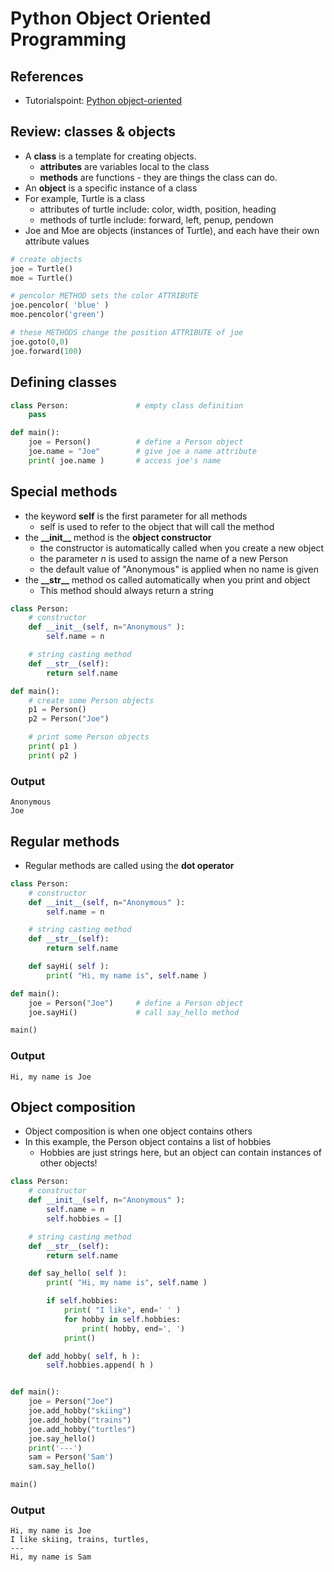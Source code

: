 # Python Object Oriented Programming

## References

- Tutorialspoint: [Python object-oriented](http://www.tutorialspoint.com/python/python_classes_objects.htm)

## Review: classes & objects

- A **class** is a template for creating objects.
    - **attributes** are variables local to the class
    - **methods** are functions - they are things the class can do.
- An **object** is a specific instance of a class
- For example, Turtle is a class
    - attributes of turtle include: color, width, position, heading
    - methods of turtle include: forward, left, penup, pendown
- Joe and Moe are objects (instances of Turtle), and each have their own attribute values

```python
# create objects
joe = Turtle()
moe = Turtle()

# pencolor METHOD sets the color ATTRIBUTE
joe.pencolor( 'blue' )
moe.pencolor('green')

# these METHODS change the position ATTRIBUTE of joe
joe.goto(0,0)
joe.forward(100)
```

## Defining classes

```python
class Person:               # empty class definition
    pass

def main():
    joe = Person()          # define a Person object
    joe.name = "Joe"        # give joe a name attribute
    print( joe.name )       # access joe's name
```

## Special methods

- the keyword **self** is the first parameter for all methods
    - self is used to refer to the object that will call the method
- the **\_\_init\_\_** method is the **object constructor**
    - the constructor is automatically called when you create a new object
    - the parameter *n* is used to assign the name of a new Person
    - the default value of "Anonymous" is applied when no name is given
- the **\_\_str\_\_** method os called automatically when you print and object
    - This method should always return a string

```python
class Person:               
    # constructor
    def __init__(self, n="Anonymous" ):    
        self.name = n

    # string casting method
    def __str__(self):
        return self.name

def main():
    # create some Person objects
    p1 = Person()
    p2 = Person("Joe")   

    # print some Person objects      
    print( p1 )            
    print( p2 )
```

### Output
```
Anonymous
Joe
```

## Regular methods

- Regular methods are called using the **dot operator**

```python
class Person:               
    # constructor
    def __init__(self, n="Anonymous" ):    
        self.name = n

    # string casting method
    def __str__(self):
        return self.name

    def sayHi( self ):
        print( "Hi, my name is", self.name )

def main():
    joe = Person("Joe")     # define a Person object
    joe.sayHi()             # call say_hello method

main()
```

### Output
```
Hi, my name is Joe
```

## Object composition
- Object composition is when one object contains others
- In this example, the Person object contains a list of hobbies
    - Hobbies are just strings here, but an object can contain instances of other objects!

```python
class Person:
    # constructor
    def __init__(self, n="Anonymous" ):    
        self.name = n
        self.hobbies = []

    # string casting method
    def __str__(self):
        return self.name

    def say_hello( self ):
        print( "Hi, my name is", self.name )

        if self.hobbies:
            print( "I like", end=' ' )
            for hobby in self.hobbies:
                print( hobby, end=', ')
            print()

    def add_hobby( self, h ):
        self.hobbies.append( h )


def main():
    joe = Person("Joe")       
    joe.add_hobby("skiing")
    joe.add_hobby("trains")
    joe.add_hobby("turtles")
    joe.say_hello()        
    print('---')
    sam = Person('Sam')
    sam.say_hello()

main()
```

### Output
```
Hi, my name is Joe
I like skiing, trains, turtles,
---
Hi, my name is Sam
```
